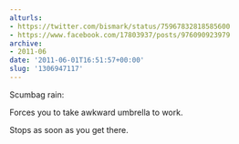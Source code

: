 ```yaml
---
alturls:
- https://twitter.com/bismark/status/75967832818585600
- https://www.facebook.com/17803937/posts/976090923979
archive:
- 2011-06
date: '2011-06-01T16:51:57+00:00'
slug: '1306947117'
---
```


Scumbag rain:

Forces you to take awkward umbrella to work. 

Stops as soon as you get there.

